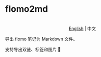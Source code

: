 # flomo2md

<p align="center">
    <br> <a href="README.md">English</a> | 中文
</p>

<p>导出 flomo 笔记为 Markdown 文件。</p>
<p>支持导出双链、标签和图片 🌄</p>
